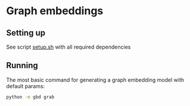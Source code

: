 # Graph embeddings

## Setting up

See script [setup.sh](./setup.sh) with all required dependencies

## Running

The most basic command for generating a graph embedding model with default params:

```sh
python -m gbd grab
```
